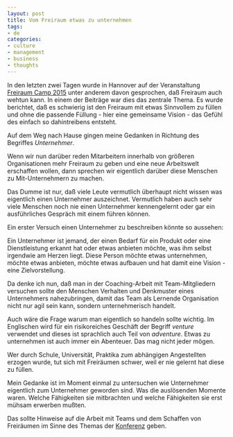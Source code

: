```yaml
---
layout: post
title: Vom Freiraum etwas zu unternehmen
tags:
- de
categories:
- culture
- management
- business
- thoughts
---
```

In den letzten zwei Tagen wurde in Hannover auf der Veranstaltung [Freiraum Camp 2015](http://freiraum.camp) unter anderem davon gesprochen, daß Freiraum auch wehtun kann. In einem der Beiträge war dies das zentrale Thema. Es wurde berichtet, daß es schwierig ist den Freiraum mit etwas Sinnvollem zu füllen und ohne die passende Füllung - hier eine gemeinsame Vision - das Gefühl des einfach so dahintreibens entsteht.

Auf dem Weg nach Hause gingen meine Gedanken in Richtung des Begriffes *Unternehmer*.

Wenn wir nun darüber reden Mitarbeitern innerhalb von größeren Organisationen mehr Freiraum zu geben und eine neue Arbeitswelt erschaffen wollen, dann sprechen wir eigentlich darüber diese Menschen zu Mit-Unternehmern zu machen.

Das Dumme ist nur, daß viele Leute vermutlich überhaupt nicht wissen was eigentlich einen Unternehmer auszeichnet. Vermutlich haben auch sehr viele Menschen noch nie einen Unternehmer kennengelernt oder gar ein ausführliches Gespräch mit einem führen können.

Ein erster Versuch einen Unternehmer zu beschreiben könnte so aussehen:

Ein Unternehmer ist jemand, der einen Bedarf für ein Produkt oder eine Dienstleistung erkannt hat oder etwas anbieten möchte, was ihm selbst irgendwie am Herzen liegt. Diese Person möchte etwas unternehmen, möchte etwas anbieten, möchte etwas aufbauen und hat damit eine Vision - eine Zielvorstellung.

Da denke ich nun, daß man in der Coaching-Arbeit mit Team-Mitgliedern versuchen sollte den Menschen Verhalten und Denkmuster eines Unternehmers nahezubringen, damit das Team als Lernende Organisation nicht nur agil sein kann, sondern unternehmerisch handelt.

Auch wäre die Frage warum man eigentlich so handeln sollte wichtig. Im Englischen wird für ein risikoreiches Geschäft der Begriff *venture* verwendet und dieses ist sprachlich auch Teil von *adventure*. Etwas zu unternehmen ist auch immer ein Abenteuer. Das mag nicht jeder mögen.

Wer durch Schule, Universität, Praktika zum abhängigen Angestellten erzogen wurde, tut sich mit Freiräumen schwer, weil er nie gelernt hat diese zu füllen.

Mein Gedanke ist im Moment einmal zu untersuchen wie Unternehmer eigentlich zum Unternehmer geworden sind. Was die auslösenden Momente waren. Welche Fähigkeiten sie mitbrachten und welche Fähigkeiten sie erst mühsam erwerben mußten.

Das sollte Hinweise auf die Arbeit mit Teams und dem Schaffen von Freiräumen im Sinne des Themas der [Konferenz](http://freiraum.camp) geben.
